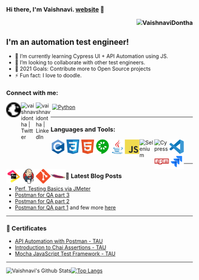 ### Hi there, I'm Vaishnavi. [website] 👋 <p align="right"> <img src="https://komarev.com/ghpvc/?username=VaishnaviDontha" alt="VaishnaviDontha" /> </p>

## I'm an automation test engineer!

- 🌱 I’m currently learning Cypress UI + API Automation using JS.
- 👯 I’m looking to collaborate with other test engineers.
- 🥅 2021 Goals: Contribute more to Open Source projects
- ⚡ Fun fact: I love to doodle.

### Connect with me:

[<img align="left" alt="vaishnavi.co" width="40px" src="https://raw.githubusercontent.com/iconic/open-iconic/master/svg/globe.svg" />][website]
[<img align="left" alt="vaishnavidontha | Twitter" width="40px" src="https://cdn.jsdelivr.net/npm/simple-icons@v3/icons/twitter.svg" />][twitter]
[<img align="left" alt="vaishnavidontha | LinkedIn" width="40px" src="https://cdn.jsdelivr.net/npm/simple-icons@v3/icons/linkedin.svg" />][linkedin]
<a href="mailto:vaishnavidontha24@gmail.com"> <img src="https://cdn.jsdelivr.net/npm/simple-icons@v3/icons/gmail.svg" alt="Python" height="40" style="vertical-align:top; margin:4px"></a>

---

### Languages and Tools:

[<img align="left" alt="C" width="40px" src="https://github.com/devicons/devicon/blob/master/icons/c/c-original.svg"/>][github]
[<img align="left" alt="CSS" width="40px" src="https://github.com/devicons/devicon/blob/master/icons/css3/css3-original.svg"/>][github]
[<img align="left" alt="HTML" width="40px" src="https://github.com/devicons/devicon/blob/master/icons/html5/html5-original.svg"/>][github]
[<img align="left" alt="Cucumber" width="40px" src="https://github.com/devicons/devicon/blob/master/icons/cucumber/cucumber-plain.svg"/>][github]
[<img align="left" alt="Java" width="40px" src="https://github.com/devicons/devicon/blob/master/icons/java/java-original.svg"/>][github]
[<img align="left" alt="JavaScript" width="40px" src="https://github.com/devicons/devicon/blob/master/icons/javascript/javascript-original.svg"/>][github]
[<img align="left" alt="Selenium" width="40px" src="https://github.com/SeleniumHQ/www.seleniumhq.org/blob/master/src/main/webapp/images/originals/Selenium%20Logo%20Upright.svg"/>][github]
[<img align="left" alt="Cypress" width="40px" src="https://github.com/cypress-io/cypress-icons/blob/master/src/logo/cypress-io-logo-round.svg"/>][github]
[<img align="left" alt="VisulaStudio" width="40px" src="https://github.com/devicons/devicon/blob/master/icons/vscode/vscode-original.svg"/>][github]
[<img align="left" alt="NPM" width="40px" src="https://github.com/devicons/devicon/blob/master/icons/npm/npm-original-wordmark.svg"/>][github]
[<img align="left" alt="JIRA" width="40px" src="https://github.com/devicons/devicon/blob/master/icons/jira/jira-original.svg"/>][github]
[<img align="left" alt="IntellijIDE" width="40px" src="https://github.com/devicons/devicon/blob/master/icons/jetbrains/jetbrains-original.svg"/>][github]
[<img align="left" alt="Jenkins" width="40px" src="https://github.com/devicons/devicon/blob/master/icons/jenkins/jenkins-original.svg"/>][github]
[<img align="left" alt="GIT" width="40px" src="https://github.com/devicons/devicon/blob/master/icons/git/git-original.svg"/>][github]
[<img align="left" alt="ApacheJMeter" width="40px" src="https://github.com/devicons/devicon/blob/master/icons/apache/apache-original.svg"/>][github]


<br />
<br />
<br />

---

### 📕 Latest Blog Posts
<!-- BLOG-POST-LIST:START -->
- [Perf. Testing Basics via JMeter](https://vaishnavidontha.hashnode.dev/beginners-guide-to-performance-testing-with-apache-jmeter-basic-tutorial)
- [Postman for QA part 3](https://vaishnavidontha.hashnode.dev/api-testing-using-postman-part-3)
- [Postman for QA part 2](https://vaishnavidontha.hashnode.dev/api-testing-using-postman-part-2)
- [Postman for QA part 1](https://vaishnavidontha.hashnode.dev/api-testing-using-postman-part-1)
and few more [here](https://vaishnavidontha.hashnode.dev)
<!-- BLOG-POST-LIST:END -->

---
### 📜 Certificates

- [API Automation with Postman - TAU](https://testautomationu.applitools.com/certificate/?id=5a62756c)
- [Introduction to Chai Assertions - TAU](https://testautomationu.applitools.com/certificate/?id=6b43e15e)
- [Mocha JavaScript Test Framework - TAU](https://testautomationu.applitools.com/certificate/?id=3fe17812)

---

<img align="left" alt="Vaishnavi's Github Stats" src="https://github-readme-stats.vercel.app/api?username=VaishnaviDontha&show_icons=true&hide_border=true" />

[![Top Langs](https://github-readme-stats.vercel.app/api/top-langs/?username=VaishnaviDontha&show_icons=true&hide_border=true)](https://github.com/VaishnaviDontha)


[website]: https://vaishnavidontha.github.io/
[twitter]: https://twitter.com/Vaishnavidontha
[blog]: https://vaishnavidontha.hashnode.dev/
[linkedin]: https://www.linkedin.com/in/vaishnavi-dontha-022475107/
[github]:  https://github.com/VaishnaviDontha
